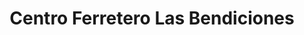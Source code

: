 ---
title: "Centro Ferretero Las Bendiciones"
url: /andres/centro-ferretero-las-bendiciones/
shop: Eisenwaren
---